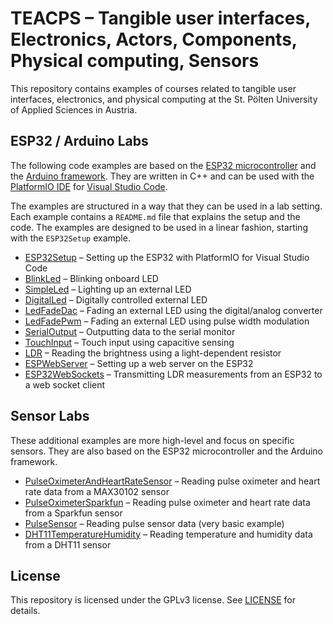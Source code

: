 # TEACPS – Tangible user interfaces, Electronics, Actors, Components, Physical computing, Sensors

This repository contains examples of courses related to tangible user interfaces, electronics, and physical computing at the St. Pölten University of Applied Sciences in Austria.

## ESP32 / Arduino Labs

The following code examples are based on the [ESP32 microcontroller](https://www.espressif.com/en/products/socs/esp32) and the [Arduino framework](https://www.arduino.cc/). They are written in C++ and can be used with the [PlatformIO IDE](https://platformio.org/) for [Visual Studio Code](https://code.visualstudio.com/).

The examples are structured in a way that they can be used in a lab setting. Each example contains a `README.md` file that explains the setup and the code. The examples are designed to be used in a linear fashion, starting with the `ESP32Setup` example.

- [ESP32Setup](ESP32Setup/README.md) – Setting up the ESP32 with PlatformIO for Visual Studio Code
- [BlinkLed](BlinkLed/README.md) – Blinking onboard LED
- [SimpleLed](SimpleLed/README.md) – Lighting up an external LED
- [DigitalLed](DigitalLed/README.md) – Digitally controlled external LED
- [LedFadeDac](LedFadeDac/README.md) – Fading an external LED using the digital/analog converter
- [LedFadePwm](LedFadePwm/README.md) – Fading an external LED using pulse width modulation
- [SerialOutput](SerialOutput/README.md) – Outputting data to the serial monitor
- [TouchInput](TouchInput/README.md) – Touch input using capacitive sensing
- [LDR](LDR/README.md) – Reading the brightness using a light-dependent resistor
- [ESPWebServer](EspWebServer/README.md) – Setting up a web server on the ESP32
- [ESP32WebSockets](ESP32-WebSockets/README.md) – Transmitting LDR measurements from an ESP32 to a web socket client

## Sensor Labs

These additional examples are more high-level and focus on specific sensors. They are also based on the ESP32 microcontroller and the Arduino framework.

- [PulseOximeterAndHeartRateSensor](PulseOximeterAndHeartRateSensor/README.md) – Reading pulse oximeter and heart rate data from a MAX30102 sensor
- [PulseOximeterSparkfun](PulseOximeterSparkfun/README.md) – Reading pulse oximeter and heart rate data from a Sparkfun sensor
- [PulseSensor](PulseSensor/README.md) – Reading pulse sensor data (very basic example)
- [DHT11TemperatureHumidity](DHT11TemperatureHumidity/README.md) – Reading temperature and humidity data from a DHT11 sensor

## License

This repository is licensed under the GPLv3 license. See [LICENSE](LICENSE) for details.
